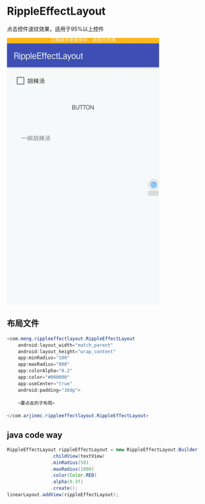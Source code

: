 # RippleEffectLayout
点击控件波纹效果，适用于95%以上控件

![img](https://github.com/mengcuiguang/RippleEffectLayout-master/blob/master/test.gif)

## 布局文件
```java
<com.meng.rippleeffectlayout.RippleEffectLayout
    android:layout_width="match_parent"
    android:layout_height="wrap_content"
    app:minRadius="100"
    app:maxRadius="800"
    app:colorAlpha="0.2"
    app:color="#000000"
    app:useCenter="true"
    android:padding="16dp">
    
    <要点击的子布局>
  
</com.arjinmc.rippleeffectlayout.RippleEffectLayout>
```

## java code way
```java
RippleEffectLayout rippleEffectLayout = new RippleEffectLayout.Builder(this)
                .childView(textView)
                .minRadius(50)
                .maxRadius(1000)
                .color(Color.RED)
                .alpha(0.3f)
                .create();
linearLayout.addView(rippleEffectLayout);
```
